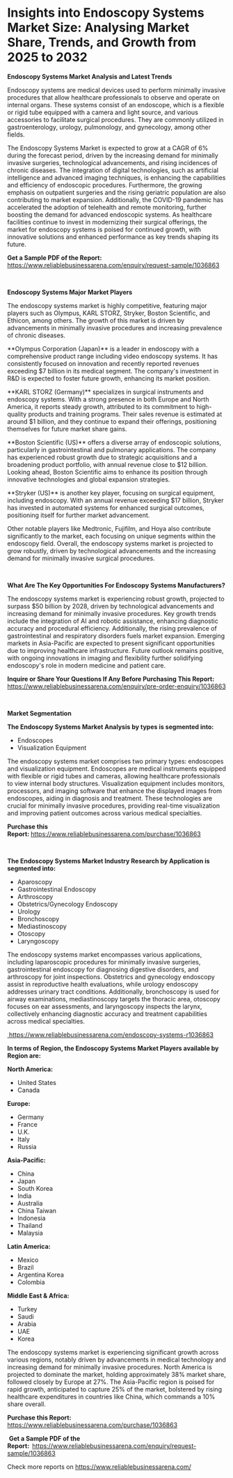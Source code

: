 <p><h1>Insights into Endoscopy Systems Market Size: Analysing Market Share, Trends, and Growth from 2025 to 2032</h1></p><p><strong>Endoscopy Systems Market Analysis and Latest Trends</strong></p>
<p><p>Endoscopy systems are medical devices used to perform minimally invasive procedures that allow healthcare professionals to observe and operate on internal organs. These systems consist of an endoscope, which is a flexible or rigid tube equipped with a camera and light source, and various accessories to facilitate surgical procedures. They are commonly utilized in gastroenterology, urology, pulmonology, and gynecology, among other fields.</p><p>The Endoscopy Systems Market is expected to grow at a CAGR of 6% during the forecast period, driven by the increasing demand for minimally invasive surgeries, technological advancements, and rising incidences of chronic diseases. The integration of digital technologies, such as artificial intelligence and advanced imaging techniques, is enhancing the capabilities and efficiency of endoscopic procedures. Furthermore, the growing emphasis on outpatient surgeries and the rising geriatric population are also contributing to market expansion. Additionally, the COVID-19 pandemic has accelerated the adoption of telehealth and remote monitoring, further boosting the demand for advanced endoscopic systems. As healthcare facilities continue to invest in modernizing their surgical offerings, the market for endoscopy systems is poised for continued growth, with innovative solutions and enhanced performance as key trends shaping its future.</p></p>
<p><strong>Get a Sample PDF of the Report:&nbsp;</strong> <a href="https://www.reliablebusinessarena.com/enquiry/request-sample/1036863?utm_campaign=3457&utm_medium=2&utm_source=Github&utm_content=ia&utm_term=21032025&utm_id=endoscopy-systems">https://www.reliablebusinessarena.com/enquiry/request-sample/1036863</a></p>
<p>&nbsp;</p>
<p><strong>Endoscopy Systems Major Market Players</strong></p>
<p><p>The endoscopy systems market is highly competitive, featuring major players such as Olympus, KARL STORZ, Stryker, Boston Scientific, and Ethicon, among others. The growth of this market is driven by advancements in minimally invasive procedures and increasing prevalence of chronic diseases. </p><p>**Olympus Corporation (Japan)** is a leader in endoscopy with a comprehensive product range including video endoscopy systems. It has consistently focused on innovation and recently reported revenues exceeding $7 billion in its medical segment. The company's investment in R&D is expected to foster future growth, enhancing its market position.</p><p>**KARL STORZ (Germany)** specializes in surgical instruments and endoscopy systems. With a strong presence in both Europe and North America, it reports steady growth, attributed to its commitment to high-quality products and training programs. Their sales revenue is estimated at around $1 billion, and they continue to expand their offerings, positioning themselves for future market share gains.</p><p>**Boston Scientific (US)** offers a diverse array of endoscopic solutions, particularly in gastrointestinal and pulmonary applications. The company has experienced robust growth due to strategic acquisitions and a broadening product portfolio, with annual revenue close to $12 billion. Looking ahead, Boston Scientific aims to enhance its position through innovative technologies and global expansion strategies.</p><p>**Stryker (US)** is another key player, focusing on surgical equipment, including endoscopy. With an annual revenue exceeding $17 billion, Stryker has invested in automated systems for enhanced surgical outcomes, positioning itself for further market advancement.</p><p>Other notable players like Medtronic, Fujifilm, and Hoya also contribute significantly to the market, each focusing on unique segments within the endoscopy field. Overall, the endoscopy systems market is projected to grow robustly, driven by technological advancements and the increasing demand for minimally invasive surgical procedures.</p></p>
<p>&nbsp;</p>
<p><strong>What Are The Key Opportunities For Endoscopy Systems Manufacturers?</strong></p>
<p><p>The endoscopy systems market is experiencing robust growth, projected to surpass $50 billion by 2028, driven by technological advancements and increasing demand for minimally invasive procedures. Key growth trends include the integration of AI and robotic assistance, enhancing diagnostic accuracy and procedural efficiency. Additionally, the rising prevalence of gastrointestinal and respiratory disorders fuels market expansion. Emerging markets in Asia-Pacific are expected to present significant opportunities due to improving healthcare infrastructure. Future outlook remains positive, with ongoing innovations in imaging and flexibility further solidifying endoscopy's role in modern medicine and patient care.</p></p>
<p><strong>Inquire or Share Your Questions If Any Before Purchasing This Report:</strong> <a href="https://www.reliablebusinessarena.com/enquiry/pre-order-enquiry/1036863?utm_campaign=3457&utm_medium=2&utm_source=Github&utm_content=ia&utm_term=21032025&utm_id=endoscopy-systems">https://www.reliablebusinessarena.com/enquiry/pre-order-enquiry/1036863</a></p>
<p>&nbsp;</p>
<p><strong>Market Segmentation</strong></p>
<p><strong>The Endoscopy Systems Market Analysis by types is segmented into:</strong></p>
<p><ul><li>Endoscopes</li><li>Visualization Equipment</li></ul></p>
<p><p>The endoscopy systems market comprises two primary types: endoscopes and visualization equipment. Endoscopes are medical instruments equipped with flexible or rigid tubes and cameras, allowing healthcare professionals to view internal body structures. Visualization equipment includes monitors, processors, and imaging software that enhance the displayed images from endoscopes, aiding in diagnosis and treatment. These technologies are crucial for minimally invasive procedures, providing real-time visualization and improving patient outcomes across various medical specialties.</p></p>
<p><strong>Purchase this Report:&nbsp;</strong><a href="https://www.reliablebusinessarena.com/purchase/1036863?utm_campaign=3457&utm_medium=2&utm_source=Github&utm_content=ia&utm_term=21032025&utm_id=endoscopy-systems">https://www.reliablebusinessarena.com/purchase/1036863</a></p>
<p>&nbsp;</p>
<p><strong>The Endoscopy Systems Market Industry Research by Application is segmented into:</strong></p>
<p><ul><li>Aparoscopy</li><li>Gastrointestinal Endoscopy</li><li>Arthroscopy</li><li>Obstetrics/Gynecology Endoscopy</li><li>Urology</li><li>Bronchoscopy</li><li>Mediastinoscopy</li><li>Otoscopy</li><li>Laryngoscopy</li></ul></p>
<p><p>The endoscopy systems market encompasses various applications, including laparoscopic procedures for minimally invasive surgeries, gastrointestinal endoscopy for diagnosing digestive disorders, and arthroscopy for joint inspections. Obstetrics and gynecology endoscopy assist in reproductive health evaluations, while urology endoscopy addresses urinary tract conditions. Additionally, bronchoscopy is used for airway examinations, mediastinoscopy targets the thoracic area, otoscopy focuses on ear assessments, and laryngoscopy inspects the larynx, collectively enhancing diagnostic accuracy and treatment capabilities across medical specialties.</p></p>
<p><a href="https://www.reliablebusinessarena.com/endoscopy-systems-r1036863?utm_campaign=3457&utm_medium=2&utm_source=Github&utm_content=ia&utm_term=21032025&utm_id=endoscopy-systems">&nbsp;https://www.reliablebusinessarena.com/endoscopy-systems-r1036863</a></p>
<p><strong>In terms of Region, the Endoscopy Systems Market Players available by Region are:</strong></p>
<p>
    <p> <strong> North America: </strong>
        <ul>
            <li>United States</li>
            <li>Canada</li>
        </ul>
        </p> 
    <p> <strong> Europe: </strong>
        <ul>
            <li>Germany</li>
            <li>France</li>
            <li>U.K.</li>
            <li>Italy</li>
            <li>Russia</li>
        </ul>
        </p> 
    <p> <strong> Asia-Pacific: </strong>
        <ul>
            <li>China</li>
            <li>Japan</li>
            <li>South Korea</li>
            <li>India</li>
            <li>Australia</li>
            <li>China Taiwan</li>
            <li>Indonesia</li>
            <li>Thailand</li>
            <li>Malaysia</li>
        </ul>
        </p> 
    <p> <strong> Latin America: </strong>
        <ul>
            <li>Mexico</li>
            <li>Brazil</li>
            <li>Argentina Korea</li>
            <li>Colombia</li>
        </ul>
        </p> 
    <p> <strong> Middle East & Africa: </strong>
        <ul>
            <li>Turkey</li>
            <li>Saudi</li>
            <li>Arabia</li>
            <li>UAE</li>
            <li>Korea</li>
        </ul>
    </p>
    </p>
<p><p>The endoscopy systems market is experiencing significant growth across various regions, notably driven by advancements in medical technology and increasing demand for minimally invasive procedures. North America is projected to dominate the market, holding approximately 38% market share, followed closely by Europe at 27%. The Asia-Pacific region is poised for rapid growth, anticipated to capture 25% of the market, bolstered by rising healthcare expenditures in countries like China, which commands a 10% share overall.</p></p>
<p><strong>Purchase this Report: </strong><a href="https://www.reliablebusinessarena.com/purchase/1036863?utm_campaign=3457&utm_medium=2&utm_source=Github&utm_content=ia&utm_term=21032025&utm_id=endoscopy-systems">https://www.reliablebusinessarena.com/purchase/1036863</a></p>
<p>&nbsp;<strong>Get a Sample PDF of the Report:&nbsp;&nbsp;</strong><a href="https://www.reliablebusinessarena.com/enquiry/request-sample/1036863?utm_campaign=3457&utm_medium=2&utm_source=Github&utm_content=ia&utm_term=21032025&utm_id=endoscopy-systems">https://www.reliablebusinessarena.com/enquiry/request-sample/1036863</a></p>
<p><strong></strong></p>
<p>Check more reports on <a href="https://www.reliablebusinessarena.com/?utm_campaign=3457&utm_medium=2&utm_source=Github&utm_content=ia&utm_term=21032025&utm_id=endoscopy-systems">https://www.reliablebusinessarena.com/</a></p>